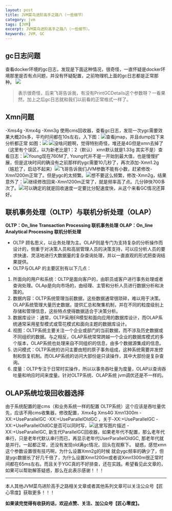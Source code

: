 ```yaml
---
layout: post
title: JVM菜鸟进阶高手之路八（一些细节）
category: jvm
tags: [JVM]
excerpt: JVM菜鸟进阶高手之路八（一些细节）。
keywords: JVM, GC
---
```


## gc日志问题
查看docker环境的gc日志，发现是下面这种情况，很奇怪，一直怀疑是docker环境那里是否有点问题，并没有怀疑配置，之前物理机上面的gc日志都是正常那种。
![](http://upload-images.jianshu.io/upload_images/7849276-0710afc8efbe9da9?imageMogr2/auto-orient/strip%7CimageView2/2/w/1240)
>表示很奇怪，后来飞哥告诉我，有没有PrintGCDetails这个参数呀？一看果然，加上之后gc日志就和我们以前看的正常格式一样了。

## Xmn问题
-Xms4g -Xmx4g -Xmn3g 使用cms回收器，查看gc日志，发现一次ygc需要效果大概20s多，平均时间都在10s左右，入下图：![](http://upload-images.jianshu.io/upload_images/7849276-6c85300f50d1ee27?imageMogr2/auto-orient/strip%7CimageView2/2/w/1240)查看jmap，并且dump拉下来分析都正常 如图：![](http://upload-images.jianshu.io/upload_images/7849276-447eac0d3d2aebf1?imageMogr2/auto-orient/strip%7CimageView2/2/w/1240)
![](http://upload-images.jianshu.io/upload_images/7849276-4d948d4558bcba6c?imageMogr2/auto-orient/strip%7CimageView2/2/w/1240)没啥问题啊，觉得特别奇怪，堆还是4G但是xmn去掉了（这里有个误区，以为新老比是1：2（默认） xmn默认就是1.33g 其实不是）查看日志：![](http://upload-images.jianshu.io/upload_images/7849276-8253398f8a277163?imageMogr2/auto-orient/strip%7CimageView2/2/w/1240)Young现在760M了, Young代并不是一开始到最大值，也是慢慢扩展，但是这块时间的确没有之前那样的ygc需要10几秒了，再次添加-Xmn1.2g（尴尬了，启动不起来）![](http://upload-images.jianshu.io/upload_images/7849276-1497ea9d7a04c69c?imageMogr2/auto-orient/strip%7CimageView2/2/w/1240)飞哥告诉我们JVM参数不能有小数，赶紧修改-Xmn1200m正常了。但是ygc的太频繁。![](http://upload-images.jianshu.io/upload_images/7849276-7d299e29af248e9e?imageMogr2/auto-orient/strip%7CimageView2/2/w/1240)想不要这么频繁，修改-Xmn2g，结果意外了：![](http://upload-images.jianshu.io/upload_images/7849276-25520d3af0bc4f8f?imageMogr2/auto-orient/strip%7CimageView2/2/w/1240)继续修改回来-Xmn1200m正常了，就是频率高了点。几分钟快700多次了。![](http://upload-images.jianshu.io/upload_images/7849276-65297cff6ac0a7ee?imageMogr2/auto-orient/strip%7CimageView2/2/w/1240)可以确定的就是回收速度一定要比分配速度快，从这个来看GC情况还算好。




## 联机事务处理（OLTP）与联机分析处理（OLAP）

**OLTP：On_line Transaction Processing 联机事务处理**
**OLAP：On_line Analytical Processing 联机分析处理**
- OLTP 顾名思义，以业务处理为主。OLAP则是专门为支持复杂的分析操作而设计的，侧重于对决策人员和高层管理人员的决策支持，可以应分析人员的要求快速、灵活地进行大数据量的复杂查询处理，并以一直直观的形式把查询结果提供。
- OLTP与OLAP 的主要区别有以下几点：
1. 所面向的用户和系统：OLTP是面向客户的，由职员或客户进行事务处理或者查询处理。OLAp是向向市场的，由经理、主管和分析人员进行数据分析和决策的。
2. 数据内容：OLTP系统管理当前数据，这些数据通常很琐碎，难以用于决策。OLAP系统管理大量历史数据，提供汇总和聚集机制，并在不同的粒度级别上存储和管理信息，这些特点使得数据适合于决策分析。
3. 数据库设计：通常，OLTP采用ER模型和面向应用的数据库设计，而OLAP系统通常采用星型模式或雪花模式和面向主题的数据库设计。
4. 视图：OLTP系统主要关注一个企业或部门的当前数据，而不涉及历史数据或不同组织的数据。与之相反，OLAP系统常常跨越一个企业的数据库模式的多个版本，OLAP系统也处理来自不同组织的信息，由多个数据源集成的信息。
5. 访问模式：OLTP系统的访问主要由短的原子事务组成，这种系统需要并发控制和恢复机制。而OLAP系统的访问大部份是只读操作，其中大部份是复杂查询。
6. 度量：OLTP专注于日常时实操作，所以以事务吞吐量为度量，OLAP以查询吞吐量和响应时间来度量。针对OLTP系统、OLAP系统 jvm调优还是不一样的。

## OLAP系统垃圾回收器选择
由于系统配置的是cms（和业务系统一样的配置 OLTP系统）这个应该是吞吐量优先，应该不用cms收集器，修改配置，Xmx4g Xms4G Xmn1300m -XX:+UseParallelGC -XX:+UseParallelOldGC ，关于-XX:+UseParallelGC -XX:+UseParallelOldGC是否可以同时写，![这里写图片描述](http://upload-images.jianshu.io/upload_images/7849276-a2296ebe84fd3f20?imageMogr2/auto-orient/strip%7CimageView2/2/w/1240)
-XX:+UseParallelGC, 新生代ParallelGC回收器，如果老年代不配置，那么老年代串行，只是老年代默认串行而已，再显示老年代UserParallelOldGC, 那老年代就是并行。一起都正常，还没有发现old满gc情况，回头在观察下。
疑惑，感觉xmn这个参数设置很有技巧啊，为什么设置Xmn2g的时候 就会ygc频率的确少了，但是ygc数据长了好几千倍了，为什么设置Xmn1200m或者说Xmn1300m很正常时间都在65ms左右。而且关于YGC真的不好排查，还在实践。希望看见此文章的，如果可以帮助解答疑惑，那么在此表示感谢！！！


-------------------

本人其他JVM菜鸟进阶高手之路相关文章或者其他系列文章可以关注公众号【匠心零度】获取更多！！！

**如果读完觉得有收获的话，欢迎点赞、关注、加公众号【匠心零度】。**